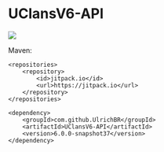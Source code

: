 # UClansV6-API
[![](https://jitpack.io/v/UlrichBR/UClansV6-API.svg)](https://jitpack.io/#UlrichBR/UClansV6-API)

Maven:

<pre><code>&lt;repositories&gt;
    &lt;repository&gt;
        &lt;id&gt;jitpack.io&lt;/id&gt;
        &lt;url&gt;https://jitpack.io&lt;/url&gt;
    &lt;/repository&gt;
&lt;/repositories&gt;

&lt;dependency&gt;
    &lt;groupId&gt;com.github.UlrichBR&lt;/groupId&gt;
    &lt;artifactId&gt;UClansV6-API&lt;/artifactId&gt;
    &lt;version&gt;6.0.0-snapshot37&lt;/version&gt;
&lt;/dependency&gt;</code></pre>
